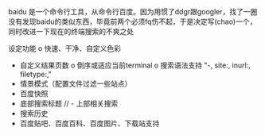 baidu 是一个命令行工具，从命令行百度。因为用惯了ddgr跟googler，找了一圈没有发现baidu的类似东西，毕竟前两个必须fq伤不起，于是决定写(chao)一个，同时改进一下现在的终端搜索的不爽之处

设定功能
o 快速、干净、自定义色彩
- 自定义结果页数
o 倒序或适应当前terminal
o 搜索语法支持 "-, site:, inurl:, filetype:,"
- 情景模式（配置文件过滤一些站点）
- 百度快照
- 底部搜索标题
// - 上部相关搜索
- 搜索历史
- 百度贴吧、百度百科、百度图片、下载站支持 

